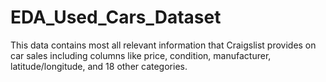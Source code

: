 # EDA_Used_Cars_Dataset
This data contains most all relevant information that Craigslist provides on car sales including columns like price, condition, manufacturer, latitude/longitude, and 18 other categories.
